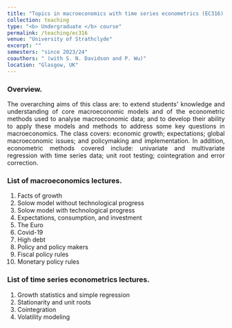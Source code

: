 ```yaml
---
title: "Topics in macroeconomics with time series econometrics (EC316)."
collection: teaching
type: "<b> Undergraduate </b> course"
permalink: /teaching/ec316
venue: "University of Strathclyde"
excerpt: ""
semesters: "since 2023/24"
coauthors: " (with S. N. Davidson and P. Wu)"
location: "Glasgow, UK"
---
```


### Overview.
<p align="justify"> The overarching aims of this class are: to extend students' knowledge and understanding of core macroeconomic models and of the econometric methods used to analyse macroeconomic data; and to develop their ability to apply these models and methods to address some key questions in macroeconomics. The class covers: economic growth; expectations; global macroeconomic issues; and policymaking and implementation. In addition, econometric methods covered include: univariate and multivariate regression with time series data; unit root testing; cointegration and error correction. </p>


### List of macroeconomics lectures.
1. Facts of growth
2. Solow model without technological progress
3. Solow model with technological progress
4. Expectations, consumption, and investment
5. The Euro
6. Covid-19
7. High debt
8. Policy and policy makers
9. Fiscal policy rules
10. Monetary policy rules

### List of time series econometrics lectures.
1. Growth statistics and simple regression
2. Stationarity and unit roots
3. Cointegration
4. Volatility modeling



